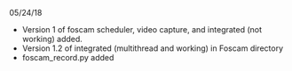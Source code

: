 05/24/18
- Version 1 of foscam scheduler, video capture, and integrated (not working) added. 
- Version 1.2 of integrated (multithread and working) in Foscam directory
- foscam_record.py added

